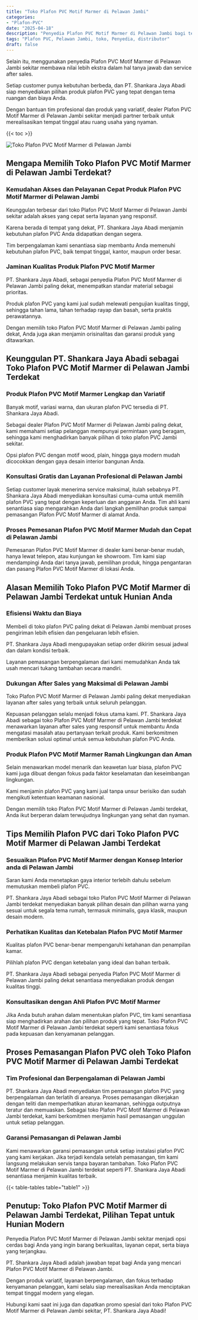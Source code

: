```yaml
---
title: "Toko Plafon PVC Motif Marmer di Pelawan Jambi"
categories: 
- "Plafon-PVC"
date: "2025-04-18"
description: "Penyedia Plafon PVC Motif Marmer di Pelawan Jambi bagi tempat tinggal, kantor, serta ritel. Plafon terbaik, beragam motif, warna modern, beserta layanan instalasi ditangani oleh tim ahli serta jaminan resmi!|Servis penjualan Plafon PVC Motif Marmer di Pelawan Jambi untuk kebutuhan hunian, perkantoran, maupun toko, dengan plafon berkualitas dan instalasi oleh tenaga ahli ahli serta jaminan resmi.|Alternatif Plafon PVC Motif Marmer di Pelawan Jambi yang terbukti untuk tempat tinggal, office, dan ritel, dengan material unggulan dan penempatan oleh tim berpengalaman serta jaminan resmi.|Penyediaan Plafon PVC Motif Marmer di Pelawan Jambi bagi rumah, kantor, dan gerai, beserta plafon berkualitas dan instalasi oleh tenaga ahli profesional, lengkap dengan jaminan resmi.}"
tags: "Plafon PVC, Pelawan Jambi, toko, Penyedia, distributor"
draft: false
---
```


Selain itu, menggunakan penyedia Plafon PVC Motif Marmer di Pelawan Jambi sekitar membawa nilai lebih ekstra dalam hal tanya jawab dan service after sales.

Setiap customer punya kebutuhan berbeda, dan PT. Shankara Jaya Abadi siap menyediakan pilihan produk plafon PVC yang tepat dengan tema ruangan dan biaya Anda.

Dengan bantuan tim profesional dan produk yang variatif, dealer Plafon PVC Motif Marmer di Pelawan Jambi sekitar menjadi partner terbaik untuk merealisasikan tempat tinggal atau ruang usaha yang nyaman.

{{< toc >}}

![Toko Plafon PVC Motif Marmer di Pelawan Jambi](/images/Plafon-PVC/Toko-Plafon-PVC-Motif-Marmer-di-Pelawan-Jambi.png)


## Mengapa Memilih Toko Plafon PVC Motif Marmer di Pelawan Jambi Terdekat?

### Kemudahan Akses dan Pelayanan Cepat Produk Plafon PVC Motif Marmer di Pelawan Jambi

Keunggulan terbesar dari toko Plafon PVC Motif Marmer di Pelawan Jambi sekitar adalah akses yang cepat serta layanan yang responsif.

Karena berada di tempat yang dekat, PT. Shankara Jaya Abadi menjamin kebutuhan plafon PVC Anda didapatkan dengan segera.

Tim berpengalaman kami senantiasa siap membantu Anda memenuhi kebutuhan plafon PVC, baik tempat tinggal, kantor, maupun order besar.

### Jaminan Kualitas Produk Plafon PVC Motif Marmer

PT. Shankara Jaya Abadi, sebagai penyedia Plafon PVC Motif Marmer di Pelawan Jambi paling dekat, menempatkan standar material sebagai prioritas.

Produk plafon PVC yang kami jual sudah melewati pengujian kualitas tinggi, sehingga tahan lama, tahan terhadap rayap dan basah, serta praktis perawatannya.

Dengan memilih toko Plafon PVC Motif Marmer di Pelawan Jambi paling dekat, Anda juga akan menjamin orisinalitas dan garansi produk yang ditawarkan.

## Keunggulan PT. Shankara Jaya Abadi sebagai Toko Plafon PVC Motif Marmer di Pelawan Jambi Terdekat

### Produk Plafon PVC Motif Marmer Lengkap dan Variatif

Banyak motif, variasi warna, dan ukuran plafon PVC tersedia di PT. Shankara Jaya Abadi.

Sebagai dealer Plafon PVC Motif Marmer di Pelawan Jambi paling dekat, kami memahami setiap pelanggan mempunyai permintaan yang beragam, sehingga kami menghadirkan banyak pilihan di toko plafon PVC Jambi sekitar.

Opsi plafon PVC dengan motif wood, plain, hingga gaya modern mudah dicocokkan dengan gaya desain interior bangunan Anda.

### Konsultasi Gratis dan Layanan Profesional di Pelawan Jambi

Setiap customer layak menerima service maksimal, itulah sebabnya PT. Shankara Jaya Abadi menyediakan konsultasi cuma-cuma untuk memilih plafon PVC yang tepat dengan keperluan dan anggaran Anda. Tim ahli kami senantiasa siap mengarahkan Anda dari langkah pemilihan produk sampai pemasangan Plafon PVC Motif Marmer di alamat Anda.

### Proses Pemesanan Plafon PVC Motif Marmer Mudah dan Cepat di Pelawan Jambi

Pemesanan Plafon PVC Motif Marmer di dealer kami benar-benar mudah, hanya lewat telepon, atau kunjungan ke showroom. Tim kami siap mendampingi Anda dari tanya jawab, pemilihan produk, hingga pengantaran dan pasang Plafon PVC Motif Marmer di lokasi Anda.

## Alasan Memilih Toko Plafon PVC Motif Marmer di Pelawan Jambi Terdekat untuk Hunian Anda

### Efisiensi Waktu dan Biaya

Membeli di toko plafon PVC paling dekat di Pelawan Jambi membuat proses pengiriman lebih efisien dan pengeluaran lebih efisien.

PT. Shankara Jaya Abadi mengupayakan setiap order dikirim sesuai jadwal dan dalam kondisi terbaik.

Layanan pemasangan berpengalaman dari kami memudahkan Anda tak usah mencari tukang tambahan secara mandiri.

### Dukungan After Sales yang Maksimal di Pelawan Jambi

Toko Plafon PVC Motif Marmer di Pelawan Jambi paling dekat menyediakan layanan after sales yang terbaik untuk seluruh pelanggan.

Kepuasan pelanggan selalu menjadi fokus utama kami. PT. Shankara Jaya Abadi sebagai toko Plafon PVC Motif Marmer di Pelawan Jambi terdekat menawarkan layanan after sales yang responsif untuk membantu Anda mengatasi masalah atau pertanyaan terkait produk. Kami berkomitmen memberikan solusi optimal untuk semua kebutuhan plafon PVC Anda.

### Produk Plafon PVC Motif Marmer Ramah Lingkungan dan Aman

Selain menawarkan model menarik dan keawetan luar biasa, plafon PVC kami juga dibuat dengan fokus pada faktor keselamatan dan keseimbangan lingkungan.

Kami menjamin plafon PVC yang kami jual tanpa unsur berisiko dan sudah mengikuti ketentuan keamanan nasional.

Dengan memilih toko Plafon PVC Motif Marmer di Pelawan Jambi terdekat, Anda ikut berperan dalam terwujudnya lingkungan yang sehat dan nyaman.

## Tips Memilih Plafon PVC dari Toko Plafon PVC Motif Marmer di Pelawan Jambi Terdekat

### Sesuaikan Plafon PVC Motif Marmer dengan Konsep Interior anda di Pelawan Jambi

Saran kami Anda menetapkan gaya interior terlebih dahulu sebelum memutuskan membeli plafon PVC.

PT. Shankara Jaya Abadi sebagai toko Plafon PVC Motif Marmer di Pelawan Jambi terdekat menyediakan banyak pilihan desain dan pilihan warna yang sesuai untuk segala tema rumah, termasuk minimalis, gaya klasik, maupun desain modern.

### Perhatikan Kualitas dan Ketebalan Plafon PVC Motif Marmer

Kualitas plafon PVC benar-benar mempengaruhi ketahanan dan penampilan kamar.

Pilihlah plafon PVC dengan ketebalan yang ideal dan bahan terbaik.

PT. Shankara Jaya Abadi sebagai penyedia Plafon PVC Motif Marmer di Pelawan Jambi paling dekat senantiasa menyediakan produk dengan kualitas tinggi.

### Konsultasikan dengan Ahli Plafon PVC Motif Marmer

Jika Anda butuh arahan dalam menentukan plafon PVC, tim kami senantiasa siap menghadirkan arahan dan pilihan produk yang tepat. Toko Plafon PVC Motif Marmer di Pelawan Jambi terdekat seperti kami senantiasa fokus pada kepuasan dan kenyamanan pelanggan.

## Proses Pemasangan Plafon PVC oleh Toko Plafon PVC Motif Marmer di Pelawan Jambi Terdekat

### Tim Profesional dan Berpengalaman di Pelawan Jambi

PT. Shankara Jaya Abadi menyediakan tim pemasangan plafon PVC yang berpengalaman dan terlatih di areanya. Proses pemasangan dikerjakan dengan teliti dan memperhatikan aturan keamanan, sehingga outputnya teratur dan memuaskan. Sebagai toko Plafon PVC Motif Marmer di Pelawan Jambi terdekat, kami berkomitmen menjamin hasil pemasangan unggulan untuk setiap pelanggan.

### Garansi Pemasangan di Pelawan Jambi

Kami menawarkan garansi pemasangan untuk setiap instalasi plafon PVC yang kami kerjakan. Jika terjadi kendala setelah pemasangan, tim kami langsung melakukan servis tanpa bayaran tambahan. Toko Plafon PVC Motif Marmer di Pelawan Jambi terdekat seperti PT. Shankara Jaya Abadi senantiasa menjamin kualitas terbaik.

{{< table-tables table="table1" >}}

## Penutup: Toko Plafon PVC Motif Marmer di Pelawan Jambi Terdekat, Pilihan Tepat untuk Hunian Modern

Penyedia Plafon PVC Motif Marmer di Pelawan Jambi sekitar menjadi opsi cerdas bagi Anda yang ingin barang berkualitas, layanan cepat, serta biaya yang terjangkau.

PT. Shankara Jaya Abadi adalah jawaban tepat bagi Anda yang mencari Plafon PVC Motif Marmer di Pelawan Jambi.

Dengan produk variatif, layanan berpengalaman, dan fokus terhadap kenyamanan pelanggan, kami selalu siap merealisasikan Anda menciptakan tempat tinggal modern yang elegan.

Hubungi kami saat ini juga dan dapatkan promo spesial dari toko Plafon PVC Motif Marmer di Pelawan Jambi sekitar, PT. Shankara Jaya Abadi!